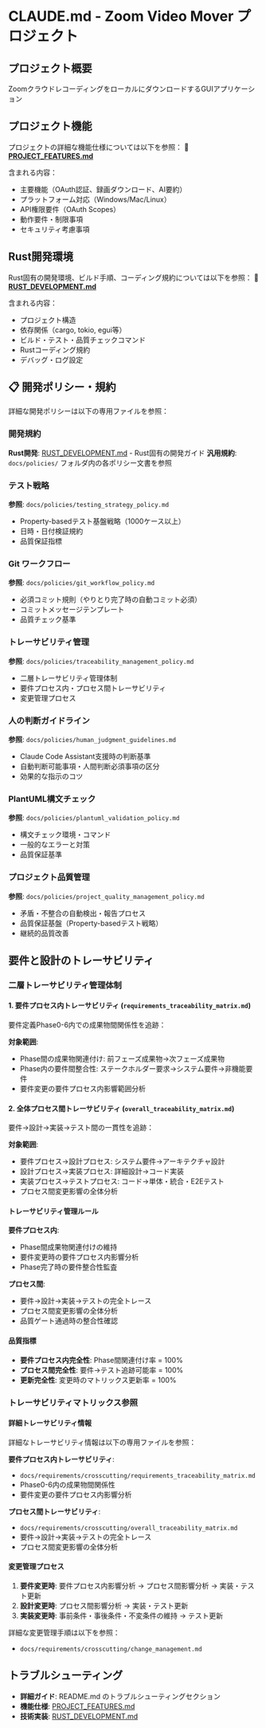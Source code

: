 # CLAUDE.md - Zoom Video Mover プロジェクト

## プロジェクト概要
ZoomクラウドレコーディングをローカルにダウンロードするGUIアプリケーション

## プロジェクト機能
プロジェクトの詳細な機能仕様については以下を参照：
**📄 [PROJECT_FEATURES.md](PROJECT_FEATURES.md)**

含まれる内容：
- 主要機能（OAuth認証、録画ダウンロード、AI要約）
- プラットフォーム対応（Windows/Mac/Linux）
- API権限要件（OAuth Scopes）
- 動作要件・制限事項
- セキュリティ考慮事項

## Rust開発環境
Rust固有の開発環境、ビルド手順、コーディング規約については以下を参照：
**📘 [RUST_DEVELOPMENT.md](RUST_DEVELOPMENT.md)**

含まれる内容：
- プロジェクト構造
- 依存関係（cargo, tokio, egui等）
- ビルド・テスト・品質チェックコマンド
- Rustコーディング規約
- デバッグ・ログ設定


## 📋 開発ポリシー・規約

詳細な開発ポリシーは以下の専用ファイルを参照：

### 開発規約
**Rust開発**: [RUST_DEVELOPMENT.md](RUST_DEVELOPMENT.md) - Rust固有の開発ガイド
**汎用規約**: `docs/policies/` フォルダ内の各ポリシー文書を参照

### テスト戦略
**参照**: `docs/policies/testing_strategy_policy.md`
- Property-basedテスト基盤戦略（1000ケース以上）
- 日時・日付検証規約
- 品質保証指標

### Git ワークフロー
**参照**: `docs/policies/git_workflow_policy.md`
- 必須コミット規則（やりとり完了時の自動コミット必須）
- コミットメッセージテンプレート
- 品質チェック基準

### トレーサビリティ管理
**参照**: `docs/policies/traceability_management_policy.md`
- 二層トレーサビリティ管理体制
- 要件プロセス内・プロセス間トレーサビリティ
- 変更管理プロセス

### 人の判断ガイドライン
**参照**: `docs/policies/human_judgment_guidelines.md`
- Claude Code Assistant支援時の判断基準
- 自動判断可能事項・人間判断必須事項の区分
- 効果的な指示のコツ

### PlantUML構文チェック
**参照**: `docs/policies/plantuml_validation_policy.md`
- 構文チェック環境・コマンド
- 一般的なエラーと対策
- 品質保証基準

### プロジェクト品質管理
**参照**: `docs/policies/project_quality_management_policy.md`
- 矛盾・不整合の自動検出・報告プロセス
- 品質保証基盤（Property-basedテスト戦略）
- 継続的品質改善

## 要件と設計のトレーサビリティ

### 二層トレーサビリティ管理体制

#### 1. 要件プロセス内トレーサビリティ (`requirements_traceability_matrix.md`)
要件定義Phase0-6内での成果物間関係性を追跡：

**対象範囲**:
- Phase間の成果物関連付け: 前フェーズ成果物→次フェーズ成果物  
- Phase内の要件間整合性: ステークホルダー要求→システム要件→非機能要件
- 要件変更の要件プロセス内影響範囲分析

#### 2. 全体プロセス間トレーサビリティ (`overall_traceability_matrix.md`)  
要件→設計→実装→テスト間の一貫性を追跡：

**対象範囲**:
- 要件プロセス→設計プロセス: システム要件→アーキテクチャ設計
- 設計プロセス→実装プロセス: 詳細設計→コード実装  
- 実装プロセス→テストプロセス: コード→単体・統合・E2Eテスト
- プロセス間変更影響の全体分析

#### トレーサビリティ管理ルール
**要件プロセス内**:
- Phase間成果物関連付けの維持
- 要件変更時の要件プロセス内影響分析  
- Phase完了時の要件整合性監査

**プロセス間**:
- 要件→設計→実装→テストの完全トレース
- プロセス間変更影響の全体分析
- 品質ゲート通過時の整合性確認

#### 品質指標
- **要件プロセス内完全性**: Phase間関連付け率 = 100%
- **プロセス間完全性**: 要件→テスト追跡可能率 = 100%  
- **更新完全性**: 変更時のマトリックス更新率 = 100%

### トレーサビリティマトリックス参照

#### 詳細トレーサビリティ情報
詳細なトレーサビリティ情報は以下の専用ファイルを参照：

**要件プロセス内トレーサビリティ**:
- `docs/requirements/crosscutting/requirements_traceability_matrix.md`
- Phase0-6内の成果物間関係性
- 要件変更の要件プロセス内影響分析

**プロセス間トレーサビリティ**:
- `docs/requirements/crosscutting/overall_traceability_matrix.md`
- 要件→設計→実装→テストの完全トレース
- プロセス間変更影響の全体分析

#### 変更管理プロセス

1. **要件変更時**: 要件プロセス内影響分析 → プロセス間影響分析 → 実装・テスト更新
2. **設計変更時**: プロセス間影響分析 → 実装・テスト更新  
3. **実装変更時**: 事前条件・事後条件・不変条件の維持 → テスト更新

詳細な変更管理手順は以下を参照：
- `docs/requirements/crosscutting/change_management.md`

## トラブルシューティング
- **詳細ガイド**: README.md のトラブルシューティングセクション
- **機能仕様**: [PROJECT_FEATURES.md](PROJECT_FEATURES.md)
- **技術実装**: [RUST_DEVELOPMENT.md](RUST_DEVELOPMENT.md)